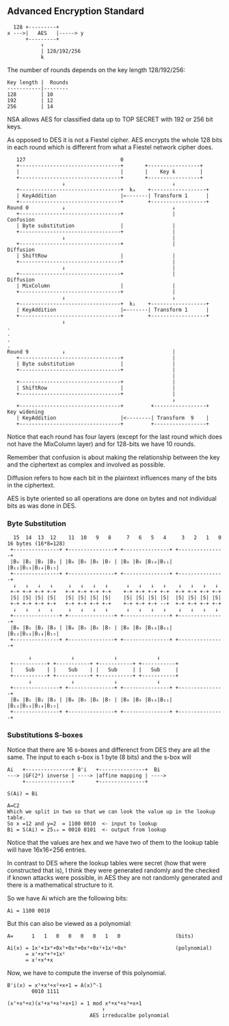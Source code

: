 ## Advanced Encryption Standard

```
  128 +---------+
x --->|   AES   |-----> y
      +---------+
           ↑
           | 128/192/256
           k
```
The number of rounds depends on the key length 128/192/256:
```
Key length |  Rounds
-----------|--------
128        | 10
192        | 12
256        | 14
```

NSA allows AES for classified data up to TOP SECRET with 192 or 256 bit keys.

As opposed to DES it is not a Fiestel cipher. AES encrypts the whole 128 bits in
each round which is different from what a Fiestel network cipher does.

```
   127                               0
   +---------------------------------+       +-----------------+
   |                                 |       |    Key k        |
   +---------------------------------+       +-----------------+
                  ↓                                   ↓
   +---------------------------------+  k₀    +------------------+
   | KeyAddition                     |←-------| Transform 1      |
   +---------------------------------+        +------------------+
Round 0           ↓                                   ↓
   +---------------------------------+                |               Confusion
   | Byte substitution               |                |
   +---------------------------------+                |
                  ↓                                   |
   +---------------------------------+                |               Diffusion
   | ShiftRow                        |                |
   +---------------------------------+                |
                  ↓                                   |
   +---------------------------------+                |               Diffusion
   | MixColumn                       |                |
   +---------------------------------+                |
                  ↓                                   ↓
   +---------------------------------+  k₁    +------------------+
   | KeyAddition                     |←-------| Transform 1      |
   +---------------------------------+        +------------------+
                  ↓
.
.
.
.
Round 9           ↓                                   |
   +---------------------------------+                |
   | Byte substitution               |                |
   +---------------------------------+                |
                                                      |
   +---------------------------------+                |
   | ShiftRow                        |                |
   +---------------------------------+                |
                                                      ↓
   +---------------------------------+         +-----------------+  Key widening
   | KeyAddition                     |<--------| Transform  9    |
   +---------------------------------+         +-----------------+

```
Notice that each round has four layers (except for the last round which does
not have the MixColumn layer) and for 128-bits we have 10 rounds.

Remember that confusion is about making the relationship between the key and
the ciphertext as complex and involved as possible.

Diffusion refers to how each bit in the plaintext influences many of the bits
in the ciphertext.

AES is byte oriented so all operations are done on bytes and not individual
bits as was done in DES.

### Byte Substitution

```
  15  14  13  12    11  10   9   8     7   6   5   4     3   2   1   0   16 bytes (16*8=128)
 +---------------+ +---------------+ +---------------+ +---------------+
 |B₀ |B₁ |B₂ |B₃ | |B₄ |B₅ |B₆ |B₇ | |B₈ |B₉ |B₁₀|B₁₁| |B₁₂|B₁₃|B₁₄|B₁₅|
 +---------------+ +---------------+ +---------------+ +---------------+
  ↓   ↓   ↓   ↓     ↓   ↓   ↓   ↓      ↓   ↓   ↓   ↓    ↓   ↓   ↓   ↓ 
 +-+ +-+ +-+ +-+   +-+ +-+ +-+ +-+    +-+ +-+ +-+ +-+  +-+ +-+ +-+ +-+
 |S| |S| |S| |S|   |S| |S| |S| |S|    |S| |S| |S| |S|  |S| |S| |S| |S|
 +-+ +-+ +-+ +-+   +-+ +-+ +-+ +-+    +-+ +-+ +-+ --+  +-+ +-+ +-+ +-+
  ↓   ↓   ↓   ↓     ↓   ↓   ↓   ↓      ↓   ↓   ↓   ↓    ↓   ↓   ↓   ↓ 
 +---------------+ +---------------+ +---------------+ +---------------+
 |B₀ |B₁ |B₂ |B₃ | |B₄ |B₅ |B₆ |B₇ | |B₈ |B₉ |B₁₀|B₁₁| |B₁₂|B₁₃|B₁₄|B₁₅|
 +---------------+ +---------------+ +---------------+ +---------------+

       ↓             ↓             ↓             ↓
 +-----------+ +-----------+ +-----------+ +-----------+
 |    Sub    | |    Sub    | |   Sub     | |   Sub     |
 +-----------+ +-----------+ +-----------+ +-----------+
       ↓             ↓             ↓             ↓
 +---------------+ +---------------+ +---------------+ +---------------+
 |B₀ |B₁ |B₂ |B₃ | |B₄ |B₅ |B₆ |B₇ | |B₈ |B₉ |B₁₀|B₁₁| |B₁₂|B₁₃|B₁₄|B₁₅|
 +---------------+ +---------------+ +---------------+ +---------------+

```

### Substitutions S-boxes
Notice that there are 16 s-boxes and differenct from DES they are all the same.
The input to each s-box is 1 byte (8 bits) and the s-box will 
```
Ai   +---------------+ B'i   +---------------+  Bi   
---> |GF(2⁸) inverse | ----> |affine mapping | ----> 
     +---------------+       +---------------+
```
```
S(Ai) = Bi

A=C2
Which we split in two so that we can look the value up in the lookup table.
So x =12 and y=2  = 1100 0010  <- input to lookup
Bi = S(Ai) = 25₁₆ = 0010 0101  <- output from lookup
```
Notice that the values are hex and we have two of them to the lookup table will
have 16x16=256 entries.

In contrast to DES where the lookup tables were secret (how that were constructed
that is), I think they were generated randomly and the checked if known attacks
were possible, in AES they are not randomly generated and there is a mathematical
structure to it.

So we have Ai which are the following bits:
```
Ai = 1100 0010 
```
But this can also be viewed as a polynomial:
```
A=      1   1   0   0   0   0   1   0                  (bits)

Ai(x) = 1x⁷+1x⁶+0x⁵+0x⁴+0x³+0x²+1x¹+0x⁰                (polynomial)
      = x⁷+x⁶+³+1x¹
      = x⁷+x⁶+x
```
Now, we have to compute the inverse of this polynomial.
```
B'i(x) = x⁵+x³+x²+x+1 = A(x)^-1
        0010 1111

(x⁷+x⁶+x)(x⁵+x³+x²+x+1) = 1 mod x⁸+x⁴+x³+x+1
                               ↑
                           AES irreducalbe polynomial
```

